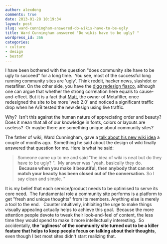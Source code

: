 ```yaml
---
author: alexdong
comments: true
date: 2013-01-28 10:19:34
layout: post
slug: ward-cunningham-answered-do-wikis-have-to-be-ugly
title: Ward Cunningham answered "Do wikis have to be ugly? "
wordpress_id: 366
categories:
- culture
- design
- bestof
---
```


I have been bothered with the question "does community site have to be ugly to succeed" for a long time.  You see, most of the successful long running community sites are 'ugly'. Think reddit, hacker news, slashdot or metafilter. On the other side, you have the [digg redesign fiasco](http://mashable.com/2010/08/30/users-revolt-against-new-digg/), although one can argue that whether the strong correlation here equals to cause-and-effect. But it is a fact that [Matt](http://a.wholelottanothing.org/2012/03/my-webstock-talk.html), the owner of Metafilter, once redesigned the site to be more 'web 2.0' and noticed a significant traffic drop when he A/B tested the new design using live traffic.

Why?  Isn't this against the human nature of appreciating order and beauty? Does it mean that all of our knowledge in fonts, colors or layouts are useless?  Or maybe there are something unique about community sites?

The father of wiki, Ward Cunningham, gave a [talk about his new wiki idea](http://vimeo.com/52637141) a couple of months ago.  Something he said about the design of wiki finally answered that question for me. Here is what he said:


> Someone came up to me and said "the idea of wiki is neat but do they have to be ugly? ".  My answer was "yeah, basically they do.  **Because when you make it beautiful, then anybody that can not match your beauty has been closed out of the conversation.** So I say clean and simple. "


It is my belief that each service/product needs to be optimised to serve its core need.  The fundamental role a community site performs is a platform to get "fresh and unique thoughts" from its members. Anything else is merely a tool to the end.   Counter intuitively, inhibiting the urge to make things visually appealing actually helps to achieve this goal.  Because the more attention people devote to tweak their look-and-feel of content, the less time they would spend to make it more intellectually interesting.  So accidentally, **the 'ugliness' of the community site turned out to be a killer feature that helps to keep people focus on talking about their thoughts**, even though I bet most sites didn't start realizing that.
